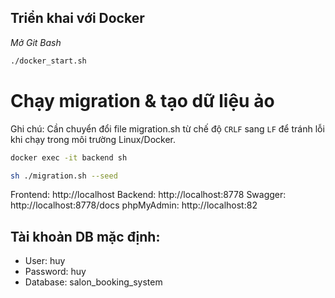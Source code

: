 ## Triển khai với Docker

_Mở Git Bash_

```bash
./docker_start.sh
```

# Chạy migration & tạo dữ liệu ảo

Ghi chú: Cần chuyển đổi file migration.sh từ chế độ `CRLF` sang `LF` để tránh lỗi khi chạy trong môi trường Linux/Docker.

```bash
docker exec -it backend sh
```

```bash
sh ./migration.sh --seed
```

Frontend: http://localhost
Backend: http://localhost:8778
Swagger: http://localhost:8778/docs
phpMyAdmin: http://localhost:82

## Tài khoản DB mặc định:

- User: huy
- Password: huy
- Database: salon_booking_system
